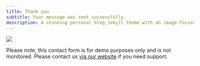 ```yaml
---
title: Thank you
subtitle: Your message was sent successfully.
description: A stunning personal blog Jekyll theme with an image-focused design.
---
```


![](/images/demo/about.jpg)

Please note, this contact form is for demo purposes only and is not monitored. Please contact us [via our website](https://jekyllthemes.io) if you need support.